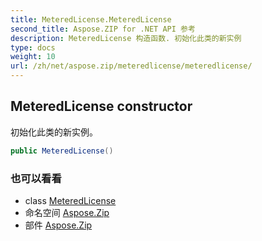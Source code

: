 ```yaml
---
title: MeteredLicense.MeteredLicense
second_title: Aspose.ZIP for .NET API 参考
description: MeteredLicense 构造函数. 初始化此类的新实例
type: docs
weight: 10
url: /zh/net/aspose.zip/meteredlicense/meteredlicense/
---
```

## MeteredLicense constructor

初始化此类的新实例。

```csharp
public MeteredLicense()
```

### 也可以看看

* class [MeteredLicense](../)
* 命名空间 [Aspose.Zip](../../meteredlicense/)
* 部件 [Aspose.Zip](../../../)


